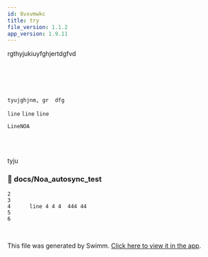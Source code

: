 ```yaml
---
id: 8vxvmwkc
title: try
file_version: 1.1.2
app_version: 1.9.11
---
```


rgthyjukiuyfghjertdgfvd

<br/>

<!--MERMAID {width:25}-->
```mermaid

```
<!--MCONTENT {content: "<br/>"} --->

<br/>

```
tyujghjnm, gr  dfg
```

`line`<swm-token data-swm-token=":docs/Noa_autosync_test:4:0:0:`line 4 4 4  444 44 `"/> `line`<swm-token data-swm-token=":docs/Noa_autosync_test:4:0:0:`line 4 4 4  444 44 `"/> `line`<swm-token data-swm-token=":docs/Noa_autosync_test:4:0:0:`line 4 4 4  444 44 `"/>

`LineNOA`<swm-token data-swm-token=":docs/Noa_autosync_test:1:2:2:`Line LineNOA linee.Noaa `"/>

<br/>

<br/>

tyju
<!-- NOTE-swimm-snippet: the lines below link your snippet to Swimm -->
### 📄 docs/Noa_autosync_test
```
2      
3      
4      line 4 4 4  444 44 
5      
6      
```

<br/>

This file was generated by Swimm. [Click here to view it in the app](https://swimm-web-app.web.app/repos/Z2l0aHViJTNBJTNBTm9hUmVwbyUzQSUzQU5vYW96ZXI=/docs/8vxvmwkc).

